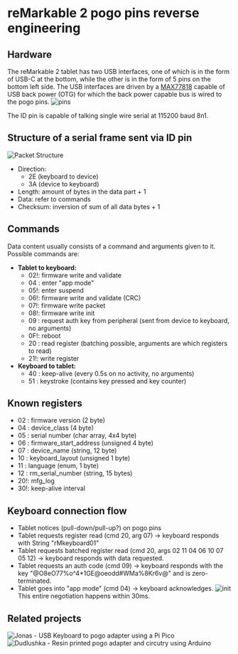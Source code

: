# reMarkable 2 pogo pins reverse engineering

## Hardware
The reMarkable 2 tablet has two USB interfaces, one of which is in the form of USB-C at the bottom, while the other is in the form of 5 pins on the bottom left side. 
The USB interfaces are driven by a [MAX77818](https://www.analog.com/media/en/technical-documentation/data-sheets/MAX77818.pdf) capable of USB back power (OTG) for which the back power capable bus is wired to the pogo pins. 
![pins](https://github.com/pabloaul/rm2-pogo-com/assets/35423980/1daf98c5-a366-467d-9aa9-9fcda3983a65)

The ID pin is capable of talking single wire serial at 115200 baud 8n1. 

## Structure of a serial frame sent via ID pin
![Packet Structure](https://github.com/pabloaul/rm2-pogo-com/assets/35423980/e2cf386e-0075-4bc8-94dc-5746810920ad)

- Direction:
  - 2E (keyboard to device)
  - 3A (device to keyboard)
- Length:   amount of bytes in the data part + 1
- Data:     refer to commands
- Checksum: inversion of sum of all data bytes + 1

## Commands
Data content usually consists of a command and arguments given to it.
Possible commands are:
- **Tablet to keyboard:**
  - 02!: firmware write and validate
  - 04 : enter "app mode"
  - 05!: enter suspend
  - 06!: firmware write and validate (CRC)
  - 07!: firmware write packet
  - 08!: firmware write init
  - 09 : request auth key from peripheral (sent from device to keyboard, no arguments)
  - 0F!: reboot
  - 20 : read register (batching possible, arguments are which registers to read)
  - 21!: write register 
- **Keyboard to tablet:**
  - 40 : keep-alive (every 0.5s on no activity, no arguments)
  - 51 : keystroke (contains key pressed and key counter)

## Known registers
- 02 : firmware version (2 byte) 
- 04 : device_class (4 byte)
- 05 : serial number (char array, 4x4 byte)
- 06 : firmware_start_address (unsigned 4 byte)
- 07 : device_name (string, 12 byte)
- 10 : keyboard_layout (unsigned 1 byte)
- 11 : language (enum, 1 byte)
- 12 : rm_serial_number (string, 15 bytes)
- 20!: mfg_log 
- 30!: keep-alive interval

## Keyboard connection flow
- Tablet notices (pull-down/pull-up?) on pogo pins
- Tablet requests register read (cmd 20, arg 07) -> keyboard responds with String "rMkeyboard01"
- Tablet requests batched register read (cmd 20, args 02 11 04 06 10 07 05 12) -> keyboard responds with data requested.
- Tablet requests an auth code (cmd 09) -> keyboard responds with the key "@O8eO77%o^4*1GE@oeodd#WMa%8Kr6v@" and is zero-terminated.
- Tablet goes into "app mode" (cmd 04) -> keyboard acknowledges.
![init](https://github.com/pabloaul/rm2-pogo-com/assets/35423980/907e60ae-b951-4206-802d-f7f9d35d2549)
This entire negotiation happens within 30ms.

## Related projects
![Jonas - USB Keyboard to pogo adapter using a Pi Pico](https://github.com/jonasoberschweiber/remarkable-keyboard-adapter/)\
![Dudlushka - Resin printed pogo adapter and circutry using Arduino](https://github.com/Dudlushka/Remarkable_TypeFolio_Pretender)
